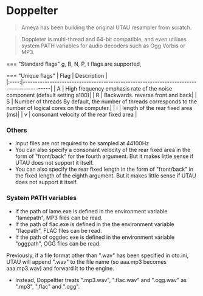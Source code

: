 # Doppelter

>Ameya has been building the original UTAU resampler from scratch.

>Doppleter is multi-thread and 64-bit compatible, and even utilises system PATH variables for audio decoders such as Ogg Vorbis or MP3.


=== "Standard flags"
	g, B, N, P, t  flags are supported,


=== "Unique flags"
	| Flag |  Description |        
	|:----:|-----------------------------------------------------------------------------------------|
	|   A  | High frequency emphasis rate of the noise component (default setting a100)|
	|   R  | Backwards. reverse front and back|
	|   S  | Number of threads By default, the number of threads corresponds to the number of logical cores on the computer.|
	|   i  | length of the rear fixed area (ms)|
	|   v  | consonant velocity of the rear fixed area |

	
### Others
    
* Input files are not required to be sampled at 44100Hz
* You can also specify a consonant velocity of the rear fixed area in the form of "front/back" for the fourth argument. But it makes little sense if UTAU does not support it itself.
* You can also specify the rear fixed length in the form of "front/back" in the fixed length of the eighth argument. But it makes little sense if UTAU does not support it itself.
 
### System PATH variables

* If the path of lame.exe is defined in the environment variable "lamepath", MP3 files can be read.
* If the path of flac.exe is defined in the the environment variable "flacpath", FLAC files can be read.
* If the path of oggdec.exe is defined in the environment variable "oggpath", OGG files can be read.

Previously, if a file format other than ".wav" has been specified in oto.ini, UTAU will append ".wav" to the file name (so aaa.mp3 becomes aaa.mp3.wav) and forward it to the engine.

* Instead, Doppeltter treats ".mp3.wav", ".flac.wav" and ".ogg.wav" as ".mp3", ".flac" and ".ogg".